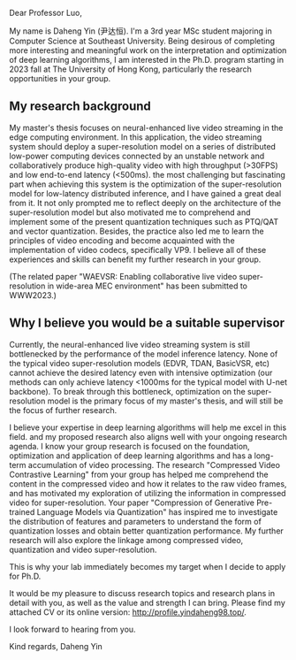 Dear Professor Luo,

My name is Daheng Yin (尹达恒). I'm a 3rd year MSc student majoring in Computer Science at Southeast University. Being desirous of completing more interesting and meaningful work on the interpretation and optimization of deep learning algorithms, I am interested in the Ph.D. program starting in 2023 fall at The University of Hong Kong, particularly the research opportunities in your group.

## My research background

My master's thesis focuses on neural-enhanced live video streaming in the edge computing environment. In this application, the video streaming system should deploy a super-resolution model on a series of distributed low-power computing devices connected by an unstable network and collaboratively produce high-quality video with high throughput (>30FPS) and low end-to-end latency (<500ms). the most challenging but fascinating part when achieving this system is the optimization of the super-resolution model for low-latency distributed inference, and I have gained a great deal from it. It not only prompted me to reflect deeply on the architecture of the super-resolution model but also motivated me to comprehend and implement some of the present quantization techniques such as PTQ/QAT and vector quantization. Besides, the practice also led me to learn the principles of video encoding and become acquainted with the implementation of video codecs, specifically VP9. I believe all of these experiences and skills can benefit my further research in your group.

(The related paper "WAEVSR: Enabling collaborative live video super-resolution in wide-area MEC environment" has been submitted to WWW2023.)

## Why I believe you would be a suitable supervisor

Currently, the neural-enhanced live video streaming system is still bottlenecked by the performance of the model inference latency. None of the typical video super-resolution models (EDVR, TDAN, BasicVSR, etc) cannot achieve the desired latency even with intensive optimization (our methods can only achieve latency <1000ms for the typical model with U-net backbone). To break through this bottleneck, optimization on the super-resolution model is the primary focus of my master's thesis, and will still be the focus of further research.

I believe your expertise in deep learning algorithms will help me excel in this field. and my proposed research also aligns well with your ongoing research agenda. I know your group research is focused on the foundation, optimization and application of deep learning algorithms and has a long-term accumulation of video processing. The research "Compressed Video Contrastive Learning" from your group has helped me comprehend the content in the compressed video and how it relates to the raw video frames, and has motivated my exploration of utilizing the information in compressed video for super-resolution. Your paper "Compression of Generative Pre-trained Language Models via Quantization" has inspired me to investigate the distribution of features and parameters to understand the form of quantization losses and obtain better quantization performance. My further research will also explore the linkage among compressed video, quantization and video super-resolution.

This is why your lab immediately becomes my target when I decide to apply for Ph.D.

It would be my pleasure to discuss research topics and research plans in detail with you, as well as the value and strength I can bring.
Please find my attached CV or its online version: http://profile.yindaheng98.top/.

I look forward to hearing from you.

Kind regards,
Daheng Yin